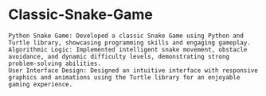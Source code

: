 # Classic-Snake-Game
    Python Snake Game: Developed a classic Snake Game using Python and Turtle library, showcasing programming skills and engaging gameplay.
    Algorithmic Logic: Implemented intelligent snake movement, obstacle avoidance, and dynamic difficulty levels, demonstrating strong problem-solving abilities.
    User Interface Design: Designed an intuitive interface with responsive graphics and animations using the Turtle library for an enjoyable gaming experience.
